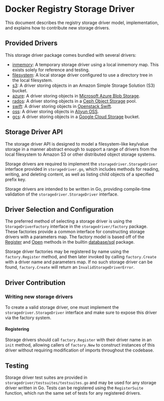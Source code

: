 <!--[metadata]>
+++
title = "Storage Drivers"
description = "Explains how to use storage drivers"
keywords = ["registry, on-prem, images, tags, repository, distribution, storage drivers, advanced"]
aliases = ["/registry/storage-drivers/"]
[menu.main]
parent="smn_registry_ref"
+++
<![end-metadata]-->


# Docker Registry Storage Driver

This document describes the registry storage driver model, implementation, and explains how to contribute new storage drivers.

## Provided Drivers

This storage driver package comes bundled with several drivers:

- [inmemory](storage-drivers/inmemory.md): A temporary storage driver using a local inmemory map. This exists solely for reference and testing.
- [filesystem](storage-drivers/filesystem.md): A local storage driver configured to use a directory tree in the local filesystem.
- [s3](storage-drivers/s3.md): A driver storing objects in an Amazon Simple Storage Solution (S3) bucket.
- [azure](storage-drivers/azure.md): A driver storing objects in [Microsoft Azure Blob Storage](http://azure.microsoft.com/en-us/services/storage/).
- [rados](storage-drivers/rados.md): A driver storing objects in a [Ceph Object Storage](http://ceph.com/docs/master/rados/) pool.
- [swift](storage-drivers/swift.md): A driver storing objects in [Openstack Swift](http://docs.openstack.org/developer/swift/).
- [oss](storage-drivers/oss.md): A driver storing objects in [Aliyun OSS](http://www.aliyun.com/product/oss).
- [gcs](storage-drivers/gcs.md): A driver storing objects in a [Google Cloud Storage](https://cloud.google.com/storage/) bucket.

## Storage Driver API

The storage driver API is designed to model a filesystem-like key/value storage in a manner abstract enough to support a range of drivers from the local filesystem to Amazon S3 or other distributed object storage systems.

Storage drivers are required to implement the `storagedriver.StorageDriver` interface provided in `storagedriver.go`, which includes methods for reading, writing, and deleting content, as well as listing child objects of a specified prefix key.

Storage drivers are intended to be written in Go, providing compile-time
validation of the `storagedriver.StorageDriver` interface.

## Driver Selection and Configuration

The preferred method of selecting a storage driver is using the `StorageDriverFactory` interface in the `storagedriver/factory` package. These factories provide a common interface for constructing storage drivers with a parameters map. The factory model is based off of the [Register](http://golang.org/pkg/database/sql/#Register) and [Open](http://golang.org/pkg/database/sql/#Open) methods in the builtin [database/sql](http://golang.org/pkg/database/sql) package.

Storage driver factories may be registered by name using the
`factory.Register` method, and then later invoked by calling `factory.Create`
with a driver name and parameters map. If no such storage driver can be found,
`factory.Create` will return an `InvalidStorageDriverError`.

## Driver Contribution

### Writing new storage drivers

To create a valid storage driver, one must implement the
`storagedriver.StorageDriver` interface and make sure to expose this driver
via the factory system.

#### Registering

Storage drivers should call `factory.Register` with their driver name in an `init` method, allowing callers of `factory.New` to construct instances of this driver without requiring modification of imports throughout the codebase.

## Testing

Storage driver test suites are provided in
`storagedriver/testsuites/testsuites.go` and may be used for any storage
driver written in Go. Tests can be registered using the `RegisterSuite`
function, which run the same set of tests for any registered drivers.
